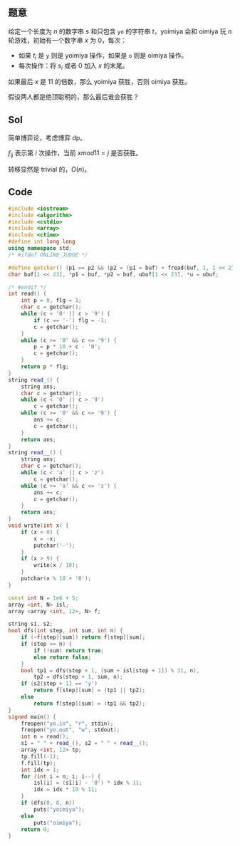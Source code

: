 ## 题意

给定一个长度为 $n$ 的数字串 $s$ 和只包含 `yo` 的字符串 $t$，yoimiya 会和 oimiya 玩 $n$ 轮游戏，初始有一个数字串 $x$ 为 $0$，每次：

- 如果 $t_i$ 是 `y` 则是 yoimiya 操作，如果是 `o` 则是 oimiya 操作。
- 每次操作：将 $s_i$ 或者 $0$ 加入 $x$ 的末尾。

如果最后 $x$ 是 $11$ 的倍数，那么 yoimiya 获胜，否则 oimiya 获胜。

假设两人都是绝顶聪明的，那么最后谁会获胜？


## Sol

简单博弈论，考虑博弈 dp。

$f_{ij}$ 表示第 $i$ 次操作，当前 $x mod 11 = j$ 是否获胜。

转移显然是 trivial 的，$O(n)$。

## Code

```cpp
#include <iostream>
#include <algorithm>
#include <cstdio>
#include <array>
#include <ctime>
#define int long long
using namespace std;
/* #ifdef ONLINE_JUDGE */

#define getchar() (p1 == p2 && (p2 = (p1 = buf) + fread(buf, 1, 1 << 21, stdin), p1 == p2) ? EOF : *p1++)
char buf[1 << 23], *p1 = buf, *p2 = buf, ubuf[1 << 23], *u = ubuf;

/* #endif */
int read() {
	int p = 0, flg = 1;
	char c = getchar();
	while (c < '0' || c > '9') {
		if (c == '-') flg = -1;
		c = getchar();
	}
	while (c >= '0' && c <= '9') {
		p = p * 10 + c - '0';
		c = getchar();
	}
	return p * flg;
}
string read_() {
	string ans;
	char c = getchar();
	while (c < '0' || c > '9')
		c = getchar();
	while (c >= '0' && c <= '9') {
		ans += c;
		c = getchar();
	}
	return ans;
}
string read__() {
	string ans;
	char c = getchar();
	while (c < 'a' || c > 'z')
		c = getchar();
	while (c >= 'a' && c <= 'z') {
		ans += c;
		c = getchar();
	}
	return ans;
}
void write(int x) {
	if (x < 0) {
		x = -x;
		putchar('-');
	}
	if (x > 9) {
		write(x / 10);
	}
	putchar(x % 10 + '0');
}

const int N = 1e6 + 5;
array <int, N> isl;
array <array <int, 12>, N> f;

string s1, s2;
bool dfs(int step, int sum, int n) {
	if (~f[step][sum]) return f[step][sum];
	if (step == n) {
		if (!sum) return true;
		else return false;
	}
	bool tp1 = dfs(step + 1, (sum + isl[step + 1]) % 11, n),
		tp2 = dfs(step + 1, sum, n);
	if (s2[step + 1] == 'y')
		return f[step][sum] = (tp1 || tp2);
	else
		return f[step][sum] = (tp1 && tp2);
}
signed main() {
	freopen("yo.in", "r", stdin);
	freopen("yo.out", "w", stdout);
	int n = read();
	s1 = " " + read_(), s2 = " " + read__();
	array <int, 12> tp;
	tp.fill(-1);
	f.fill(tp);
	int idx = 1;
	for (int i = n; i; i--) {
		isl[i] = (s1[i] - '0') * idx % 11;
		idx = idx * 10 % 11;
	}
	if (dfs(0, 0, n))
		puts("yoimiya");
	else
		puts("oimiya");
	return 0;
}
```

